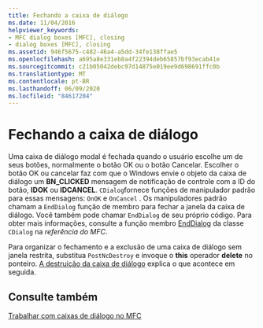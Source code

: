 ```yaml
---
title: Fechando a caixa de diálogo
ms.date: 11/04/2016
helpviewer_keywords:
- MFC dialog boxes [MFC], closing
- dialog boxes [MFC], closing
ms.assetid: 946f5675-c482-46a4-a5dd-34fe138ffae5
ms.openlocfilehash: a695a8e331eb8a4f22394deb65857bf93ecab41e
ms.sourcegitcommit: c21b05042debc97d14875e019ee9d698691ffc0b
ms.translationtype: MT
ms.contentlocale: pt-BR
ms.lasthandoff: 06/09/2020
ms.locfileid: "84617204"
---
```

# <a name="closing-the-dialog-box"></a>Fechando a caixa de diálogo

Uma caixa de diálogo modal é fechada quando o usuário escolhe um de seus botões, normalmente o botão OK ou o botão Cancelar. Escolher o botão OK ou cancelar faz com que o Windows envie o objeto da caixa de diálogo um **BN_CLICKED** mensagem de notificação de controle com a ID do botão, **IDOK** ou **IDCANCEL**. `CDialog`fornece funções de manipulador padrão para essas mensagens: `OnOK` e `OnCancel` . Os manipuladores padrão chamam a `EndDialog` função de membro para fechar a janela da caixa de diálogo. Você também pode chamar `EndDialog` de seu próprio código. Para obter mais informações, consulte a função membro [EndDialog](reference/cdialog-class.md#enddialog) da classe `CDialog` na *referência do MFC*.

Para organizar o fechamento e a exclusão de uma caixa de diálogo sem janela restrita, substitua `PostNcDestroy` e invoque o **this** operador **delete** no ponteiro. [A destruição da caixa de diálogo](destroying-the-dialog-box.md) explica o que acontece em seguida.

## <a name="see-also"></a>Consulte também

[Trabalhar com caixas de diálogo no MFC](life-cycle-of-a-dialog-box.md)
